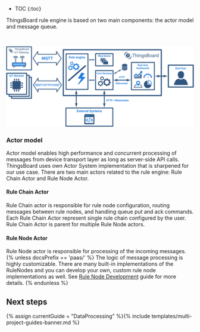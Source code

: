 * TOC
{:toc}

ThingsBoard rule engine is based on two main components: the actor model and message queue.

<br/>

![image](/images/user-guide/rule-engine-2-0/rule-engine-architecture.svg)
 
### Actor model

Actor model enables high performance and concurrent processing of messages from device transport layer as long as server-side API calls. 
ThingsBoard uses own Actor System implementation that is sharpened for our use case. 
There are two main actors related to the rule engine: Rule Chain Actor and Rule Node Actor.

#### Rule Chain Actor

Rule Chain actor is responsible for rule node configuration, routing messages between rule nodes, and handling queue put and ack commands.
Each Rule Chain Actor represent single rule chain configured by the user. Rule Chain Actor is parent for multiple Rule Node actors.

#### Rule Node Actor

Rule Node actor is responsible for processing of the incoming messages.
{% unless docsPrefix == 'paas/' %} The logic of message processing is highly customizable.
There are many built-in implementations of the RuleNodes and you can develop your own, custom rule node implementations as well.
See [Rule Node Development](/docs/{{docsPrefix}}user-guide/contribution/rule-node-development/) guide for more details.
{% endunless %}

## Next steps

{% assign currentGuide = "DataProcessing" %}{% include templates/multi-project-guides-banner.md %}
